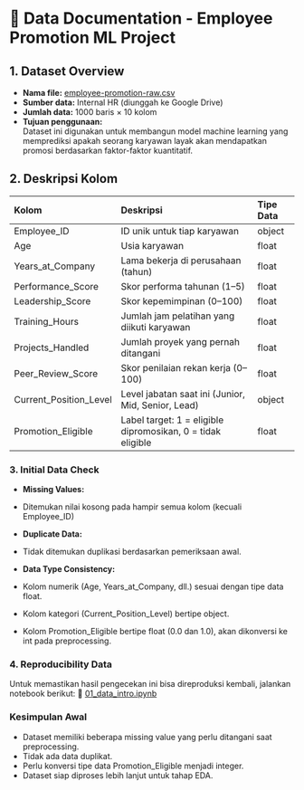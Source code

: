 # 📑 Data Documentation - Employee Promotion ML Project

## 1. Dataset Overview
- **Nama file:** [employee-promotion-raw.csv](data/employee-promotion-raw.csv)
- **Sumber data:** Internal HR (diunggah ke Google Drive)
- **Jumlah data:** 1000 baris × 10 kolom
- **Tujuan penggunaan:**  
  Dataset ini digunakan untuk membangun model machine learning yang memprediksi apakah seorang karyawan layak akan mendapatkan promosi berdasarkan faktor-faktor kuantitatif.
  
## 2. Deskripsi Kolom

| Kolom                  | Deskripsi                                                    | Tipe Data | 
| :-------------------   | :-----------------------------------------                   | :-------- | 
| Employee_ID            | ID unik untuk tiap karyawan                                  | object    | 
| Age                    | Usia karyawan                                                | float     |
| Years_at_Company       | Lama bekerja di perusahaan (tahun)                           | float     |
| Performance_Score      | Skor performa tahunan (1–5)                                  | float     |
| Leadership_Score       | Skor kepemimpinan (0–100)                                    | float     |
| Training_Hours         | Jumlah jam pelatihan yang diikuti karyawan                   | float     |
| Projects_Handled       | Jumlah proyek yang pernah ditangani                          | float     |
| Peer_Review_Score      | Skor penilaian rekan kerja (0–100)                           | float     |
| Current_Position_Level | Level jabatan saat ini (Junior, Mid, Senior, Lead)           | object    |
| Promotion_Eligible     | Label target: 1 = eligible dipromosikan, 0 = tidak eligible  | float     |

### 3. Initial Data Check
- **Missing Values:**
- Ditemukan nilai kosong pada hampir semua kolom (kecuali Employee_ID)

- **Duplicate Data:**
-  Tidak ditemukan duplikasi berdasarkan pemeriksaan awal.

- **Data Type Consistency:**
- Kolom numerik (Age, Years_at_Company, dll.) sesuai dengan tipe data float.
- Kolom kategori (Current_Position_Level) bertipe object.
- Kolom Promotion_Eligible bertipe float (0.0 dan 1.0), akan dikonversi ke int pada preprocessing.

### 4. Reproducibility Data
Untuk memastikan hasil pengecekan ini bisa direproduksi kembali, jalankan notebook berikut:
📄 [01_data_intro.ipynb](notebooks/01_data_intro.ipynb)

### Kesimpulan Awal
- Dataset memiliki beberapa missing value yang perlu ditangani saat preprocessing.
- Tidak ada data duplikat.
- Perlu konversi tipe data Promotion_Eligible menjadi integer.
- Dataset siap diproses lebih lanjut untuk tahap EDA.
